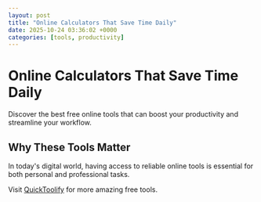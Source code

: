 ```yaml
---
layout: post
title: "Online Calculators That Save Time Daily"
date: 2025-10-24 03:36:02 +0000
categories: [tools, productivity]
---
```


# Online Calculators That Save Time Daily

Discover the best free online tools that can boost your productivity and streamline your workflow.

## Why These Tools Matter

In today's digital world, having access to reliable online tools is essential for both personal and professional tasks.

Visit [QuickToolify](https://quicktoolify.com) for more amazing free tools.